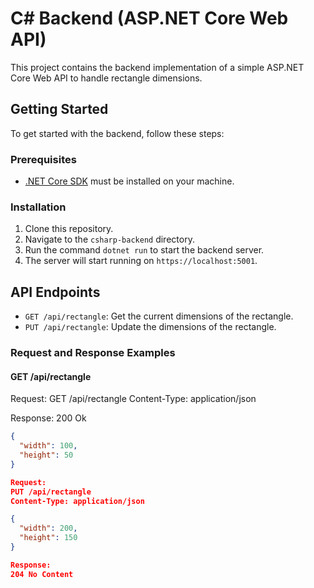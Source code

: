 # C# Backend (ASP.NET Core Web API)

This project contains the backend implementation of a simple ASP.NET Core Web API to handle rectangle dimensions.

## Getting Started

To get started with the backend, follow these steps:

### Prerequisites

- [.NET Core SDK](https://dotnet.microsoft.com/download) must be installed on your machine.

### Installation

1. Clone this repository.
2. Navigate to the `csharp-backend` directory.
3. Run the command `dotnet run` to start the backend server.
4. The server will start running on `https://localhost:5001`.

## API Endpoints

- `GET /api/rectangle`: Get the current dimensions of the rectangle.
- `PUT /api/rectangle`: Update the dimensions of the rectangle.

### Request and Response Examples

#### GET /api/rectangle

Request:
GET /api/rectangle
Content-Type: application/json

Response: 
200 Ok
```json
{
  "width": 100,
  "height": 50
}

Request:
PUT /api/rectangle
Content-Type: application/json

{
  "width": 200,
  "height": 150
}

Response:
204 No Content
